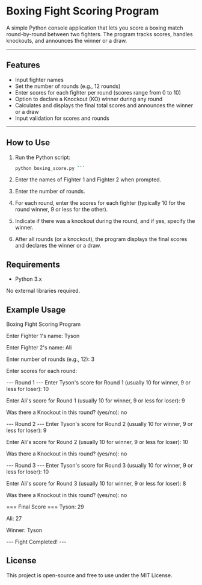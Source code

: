 # Boxing Fight Scoring Program

A simple Python console application that lets you score a boxing match round-by-round between two fighters. The program tracks scores, handles knockouts, and announces the winner or a draw.

---

## Features

- Input fighter names  
- Set the number of rounds (e.g., 12 rounds)  
- Enter scores for each fighter per round (scores range from 0 to 10)  
- Option to declare a Knockout (KO) winner during any round  
- Calculates and displays the final total scores and announces the winner or a draw  
- Input validation for scores and rounds

---

## How to Use

1. Run the Python script:
   ```bash
   python boxing_score.py ```

2. Enter the names of Fighter 1 and Fighter 2 when prompted.

3. Enter the number of rounds.

4. For each round, enter the scores for each fighter (typically 10 for the round winner, 9 or less for the other).

5. Indicate if there was a knockout during the round, and if yes, specify the winner.

6. After all rounds (or a knockout), the program displays the final scores and declares the winner or a draw.

## Requirements
- Python 3.x

No external libraries required.

## Example Usage

Boxing Fight Scoring Program


Enter Fighter 1's name: Tyson


Enter Fighter 2's name: Ali


Enter number of rounds (e.g., 12): 3


Enter scores for each round:




--- Round 1 ---
Enter Tyson's score for Round 1 (usually 10 for winner, 9 or less for loser): 10


Enter Ali's score for Round 1 (usually 10 for winner, 9 or less for loser): 9


Was there a Knockout in this round? (yes/no): no




--- Round 2 ---
Enter Tyson's score for Round 2 (usually 10 for winner, 9 or less for loser): 9


Enter Ali's score for Round 2 (usually 10 for winner, 9 or less for loser): 10


Was there a Knockout in this round? (yes/no): no




--- Round 3 ---
Enter Tyson's score for Round 3 (usually 10 for winner, 9 or less for loser): 10


Enter Ali's score for Round 3 (usually 10 for winner, 9 or less for loser): 8


Was there a Knockout in this round? (yes/no): no




=== Final Score ===
Tyson: 29


Ali: 27


Winner: Tyson

--- Fight Completed! ---

## License
This project is open-source and free to use under the MIT License.
